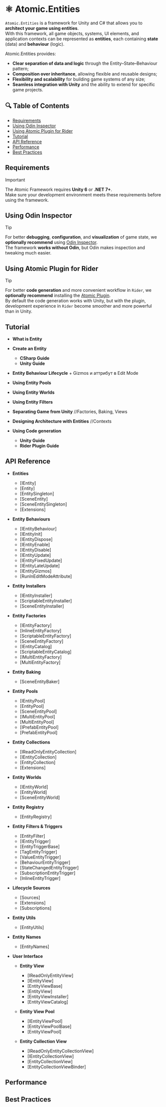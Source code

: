 # ⚛️ Atomic.Entities

`Atomic.Entities` is a framework for Unity and C# that allows you to **architect your game using entities**.  
With this framework, all game objects, systems, UI elements, and application contexts can be represented as **entities**, each containing **state** (data) and **behaviour** (logic).

Atomic.Entities provides:
- **Clear separation of data and logic** through the Entity–State–Behaviour pattern;
- **Composition over inheritance**, allowing flexible and reusable designs;
- **Flexibility and scalability** for building game systems of any size;
- **Seamless integration with Unity** and the ability to extend for specific game projects.

## 🔍 Table of Contents
- [Requirements](#requirements)
- [Using Odin Inspector](#using-odin-inspector)
- [Using Atomic Plugin for Rider](#using-atomic-plugin-for-rider)
- [Tutorial](#tutorial)
- [API Reference](#api-reference)
- [Performance](#performance)
- [Best Practices](#best-practices)

## Requirements
> [!IMPORTANT]  
> The Atomic Framework requires **Unity 6** or **.NET 7+**.  
> Make sure your development environment meets these requirements before using the framework.

## Using Odin Inspector
> [!TIP]  
> For better **debugging**, **configuration**, and **visualization** of game state, we **optionally recommend** using [Odin Inspector](https://assetstore.unity.com/packages/tools/utilities/odin-inspector-and-serializer-89041).  
> The framework **works without Odin**, but Odin makes inspection and tweaking much easier.

## Using Atomic Plugin for Rider
> [!TIP]  
> For better **code generation** and more convenient workflow in `Rider`, we **optionally recommend** installing the [Atomic Plugin](https://github.com/Prylor/atomic-rider-plugin).  
> By default the code generation works with Unity, but with the plugin, development experience in `Rider` become smoother and more powerful than in Unity.

## Tutorial

- **What is Entity**
- **Create an Entity**
  - **CSharp Guide** 
  - **Unity Guide**
- **Entity Behaviour Lifecycle** + Gizmos и аттрибут в Edit Mode
- **Using Entity Pools**
- **Using Entity Worlds**
- **Using Entity Filters**
- **Separating Game from Unity** //Factories, Baking, Views 
- **Designing Architecture with Entities** //Contexts

- **Using Code generation**
  - **Unity Guide**
  - **Rider Plugin Guide**

## API Reference

- **Entities**
  - [IEntity]
  - [Entity]
  - [EntitySingleton]
  - [SceneEntity]
  - [SceneEntitySingleton]
  - [Extensions]
  
- **Entity Behaviours**
  - [IEntityBehaviour]
  - [IEntityInit]
  - [IEntityDispose]
  - [IEntityEnable]
  - [IEntityDisable]
  - [IEntityUpdate]
  - [IEntityFixedUpdate]
  - [IEntityLateUpdate]
  - [IEntityGizmos]
  - [RunInEditModeAttribute]
  
- **Entity Installers**
  - [IEntityInstaller]
  - [ScriptableEntityInstaller]
  - [SceneEntityInstaller]

- **Entity Factories**
  - [IEntityFactory]
  - [InlineEntityFactory]
  - [ScriptableEntityFactory]
  - [SceneEntityFactory]
  - [IEntityCatalog]
  - [ScriptableEntityCatalog]
  - [IMultiEntityFactory]
  - [MultiEntityFactory]

- **Entity Baking**
  - [SceneEntityBaker]

- **Entity Pools**
  - [IEntityPool]
  - [EntityPool]
  - [SceneEntityPool]
  - [IMultiEntityPool]
  - [MultiEntityPool]
  - [IPrefabEntityPool]
  - [PrefabEntityPool]

- **Entity Collections**
  - [IReadOnlyEntityCollection]
  - [IEntityCollection]
  - [EntityCollection]
  - [Extensions]

- **Entity Worlds**
  - [IEntityWorld]
  - [EntityWorld]
  - [SceneEntityWorld]

- **Entity Registry**
  - [EntityRegistry]

- **Entity Filters & Triggers**
  - [EntityFilter]
  - [IEntityTrigger]
  - [EntityTriggerBase]
  - [TagEntityTrigger]
  - [ValueEntityTrigger]
  - [BehaviourEntityTrigger]
  - [StateChangedEntityTrigger]
  - [SubscriptionEntityTrigger]
  - [InlineEntityTrigger]

- **Lifecycle Sources**
  - [Sources]
  - [Extensions]
  - [Subscriptions]

- **Entity Utils**
  - [EntityUtils]

- **Entity Names**
  - [EntityNames]
  
- **User Interface**

  - **Entity View**
    - [IReadOnlyEntityView]
    - [IEntityView]
    - [EntityViewBase]
    - [EntityView]
    - [EntityViewInstaller]
    - [EntityViewCatalog]
    
  - **Entity View Pool**
    - [IEntityViewPool]
    - [EntityViewPoolBase]
    - [EntityViewPool]
    
  - **Entity Collection View**
    - [IReadOnlyEntityCollectionView]
    - [IEntityCollectionView]
    - [EntityCollectionView]
    - [EntityCollectionViewBinder]


## Performance

## Best Practices



[//]: # ()
[//]: # (Guides)

[//]: # (├── Introduction)

[//]: # (│   ├── What is Atomic?)

[//]: # (│   ├── Requirements & Installation)

[//]: # (│   └── Using Odin Inspector &#40;optional&#41;)

[//]: # (│)

[//]: # (├── Core Concepts)

[//]: # (│   ├── Entities & EntityStateBehaviour Pattern)

[//]: # (│   ├── Reactive Values & Variables)

[//]: # (│   ├── Events & Signals)

[//]: # (│   └── Requests & Actions)

[//]: # (│)

[//]: # (├── Tutorials)

[//]: # (│   ├── Getting Started with Entities &#40;C# example&#41;)

[//]: # (│   ├── Unity Quick Start &#40;SceneEntity, Installers&#41;)

[//]: # (│   ├── Character Example &#40;MoveBehaviour&#41;)

[//]: # (│   └── Building UI Contexts)

[//]: # (│)

[//]: # (├── Best Practices)

[//]: # (│   ├── Prefer Abstract Interfaces)

[//]: # (│   ├── Shared Constants)

[//]: # (│   ├── Iterating Reactive Collections)

[//]: # (│   ├── Request-Condition-Action-Event Pattern)

[//]: # (│   ├── Requests vs Actions)

[//]: # (│   └── Performance Tips)




